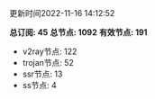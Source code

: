 更新时间2022-11-16 14:12:52

**总订阅: 45**
**总节点: 1092**
**有效节点: 191**
- v2ray节点: 122
- trojan节点: 52
- ssr节点: 13
- ss节点: 4
